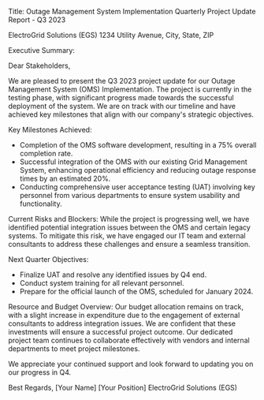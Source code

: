  Title: Outage Management System Implementation Quarterly Project Update Report - Q3 2023

ElectroGrid Solutions (EGS)
1234 Utility Avenue, City, State, ZIP

Executive Summary:

Dear Stakeholders,

We are pleased to present the Q3 2023 project update for our Outage Management System (OMS) Implementation. The project is currently in the testing phase, with significant progress made towards the successful deployment of the system. We are on track with our timeline and have achieved key milestones that align with our company's strategic objectives.

Key Milestones Achieved:
- Completion of the OMS software development, resulting in a 75% overall completion rate.
- Successful integration of the OMS with our existing Grid Management System, enhancing operational efficiency and reducing outage response times by an estimated 20%.
- Conducting comprehensive user acceptance testing (UAT) involving key personnel from various departments to ensure system usability and functionality.

Current Risks and Blockers:
While the project is progressing well, we have identified potential integration issues between the OMS and certain legacy systems. To mitigate this risk, we have engaged our IT team and external consultants to address these challenges and ensure a seamless transition.

Next Quarter Objectives:
- Finalize UAT and resolve any identified issues by Q4 end.
- Conduct system training for all relevant personnel.
- Prepare for the official launch of the OMS, scheduled for January 2024.

Resource and Budget Overview:
Our budget allocation remains on track, with a slight increase in expenditure due to the engagement of external consultants to address integration issues. We are confident that these investments will ensure a successful project outcome. Our dedicated project team continues to collaborate effectively with vendors and internal departments to meet project milestones.

We appreciate your continued support and look forward to updating you on our progress in Q4.

Best Regards,
[Your Name]
[Your Position]
ElectroGrid Solutions (EGS)